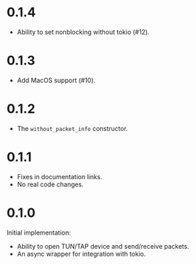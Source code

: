 # 0.1.4

* Ability to set nonblocking without tokio (#12).

# 0.1.3

* Add MacOS support (#10).

# 0.1.2

* The `without_packet_info` constructor.

# 0.1.1

* Fixes in documentation links.
* No real code changes.

# 0.1.0

Initial implementation:
* Ability to open TUN/TAP device and send/receive packets.
* An async wrapper for integration with tokio.
